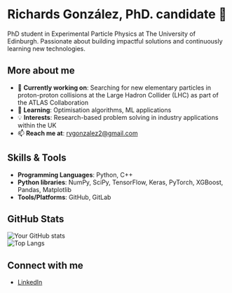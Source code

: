 # Richards González, PhD. candidate 👋  

PhD student in Experimental Particle Physics at The University of Edinburgh. Passionate about building impactful solutions and continuously learning new technologies.  

## More about me 
- 🔭 **Currently working on**: Searching for new elementary particles in proton-proton collisions at the Large Hadron Collider (LHC) as part of the ATLAS Collaboration
- 🌱 **Learning**: Optimisation algorithms, ML applications
- 💡 **Interests**: Research-based problem solving in industry applications within the UK
- 📫 **Reach me at**: rygonzalez2@gmail.com

<!---
## Featured Projects  
Here are some projects I'm proud of. Check out my repositories for more!  

| Project | Description | Tech Stack |  
|---------|-------------|------------|  
| [Project Name](Link to Repo) | Brief description of what the project does and its purpose. | [Languages/Technologies Used] |  
| [Project Name](Link to Repo) | Brief description of what the project does and its purpose. | [Languages/Technologies Used] |  
--->

## Skills & Tools 
- **Programming Languages**: Python, C++
- **Python libraries**: NumPy, SciPy, TensorFlow, Keras, PyTorch, XGBoost, Pandas, Matplotlib
- **Tools/Platforms**: GitHub, GitLab

## GitHub Stats  
![Your GitHub stats](https://github-readme-stats.vercel.app/api?username=YourUsername&show_icons=true&theme=radical)  
![Top Langs](https://github-readme-stats.vercel.app/api/top-langs/?username=YourUsername&layout=compact&theme=radical)  

## Connect with me
- [LinkedIn](https://www.linkedin.com/in/richardsgzan/)

<!---
richardsgz/richardsgz is a ✨ special ✨ repository because its `README.md` (this file) appears on your GitHub profile.
You can click the Preview link to take a look at your changes.
--->
